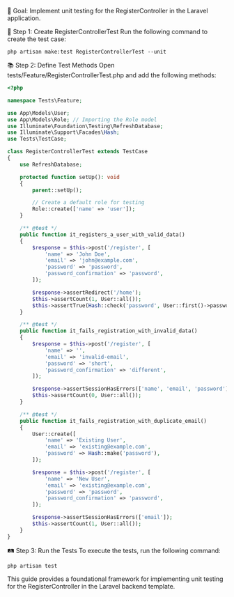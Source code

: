 🎯 Goal:
Implement unit testing for the RegisterController in the Laravel application.

🚀 Step 1: Create RegisterControllerTest
Run the following command to create the test case:
```
php artisan make:test RegisterControllerTest --unit
```

📚 Step 2: Define Test Methods
Open tests/Feature/RegisterControllerTest.php and add the following methods:
```php
<?php

namespace Tests\Feature;

use App\Models\User;
use App\Models\Role; // Importing the Role model
use Illuminate\Foundation\Testing\RefreshDatabase;
use Illuminate\Support\Facades\Hash;
use Tests\TestCase;

class RegisterControllerTest extends TestCase
{
    use RefreshDatabase;

    protected function setUp(): void
    {
        parent::setUp();

        // Create a default role for testing
        Role::create(['name' => 'user']);
    }

    /** @test */
    public function it_registers_a_user_with_valid_data()
    {
        $response = $this->post('/register', [
            'name' => 'John Doe',
            'email' => 'john@example.com',
            'password' => 'password',
            'password_confirmation' => 'password',
        ]);

        $response->assertRedirect('/home');
        $this->assertCount(1, User::all());
        $this->assertTrue(Hash::check('password', User::first()->password));
    }

    /** @test */
    public function it_fails_registration_with_invalid_data()
    {
        $response = $this->post('/register', [
            'name' => '',
            'email' => 'invalid-email',
            'password' => 'short',
            'password_confirmation' => 'different',
        ]);

        $response->assertSessionHasErrors(['name', 'email', 'password']);
        $this->assertCount(0, User::all());
    }

    /** @test */
    public function it_fails_registration_with_duplicate_email()
    {
        User::create([
            'name' => 'Existing User',
            'email' => 'existing@example.com',
            'password' => Hash::make('password'),
        ]);

        $response = $this->post('/register', [
            'name' => 'New User',
            'email' => 'existing@example.com',
            'password' => 'password',
            'password_confirmation' => 'password',
        ]);

        $response->assertSessionHasErrors(['email']);
        $this->assertCount(1, User::all());
    }
}
```

🛤️ Step 3: Run the Tests
To execute the tests, run the following command:
```
php artisan test
```

This guide provides a foundational framework for implementing unit testing for the RegisterController in the Laravel backend template.
